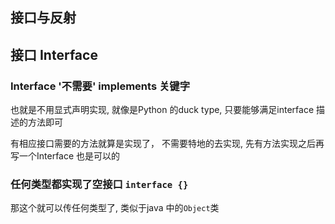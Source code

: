 ## 接口与反射

## 接口 Interface

### Interface '不需要'  implements 关键字

也就是不用显式声明实现, 就像是Python 的duck type, 只要能够满足interface 描述的方法即可


有相应接口需要的方法就算是实现了， 不需要特地的去实现, 先有方法实现之后再写一个Interface 也是可以的


### 任何类型都实现了空接口 `interface {}`

那这个就可以传任何类型了, 类似于java 中的`Object`类

